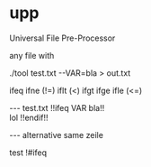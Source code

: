 # upp
Universal File Pre-Processor


any file with 

./tool test.txt --VAR=bla > out.txt

ifeq 
ifne (!=)
iflt (<) 
ifgt 
ifge 
ifle (<=)

--- test.txt
!!ifeq VAR bla!!  
  lol
!!endif!!

--- alternative same zeile

test !#ifeq 